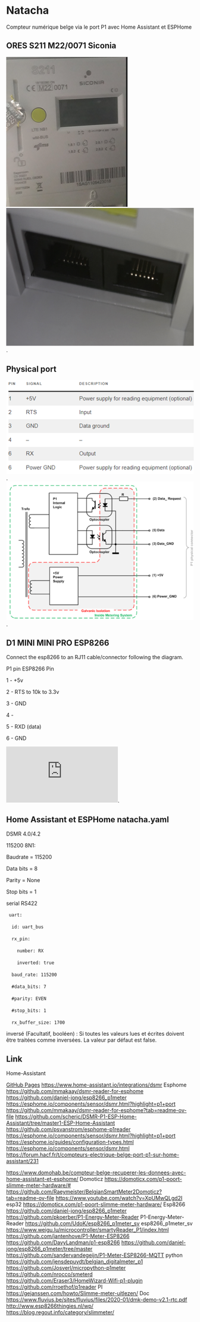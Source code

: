 # Natacha
Compteur numérique belge via le port P1 avec Home Assistant et ESPHome

## ORES S211 M22/0071 Siconia
![Cover](https://github.com/rserroyen/Natacha/blob/main/img/Ores_1.png)
![Cover](https://github.com/rserroyen/Natacha/blob/main/img/Ores_2_pin.png).

## Physical port
![Cover](https://github.com/rserroyen/Natacha/blob/main/img/Physical_port_pinout.png).
![Cover](https://github.com/rserroyen/Natacha/blob/main/img/Physical_port.png).

## D1 MINI MINI PRO ESP8266
Connect the esp8266 to an RJ11 cable/connector following the diagram.

P1 pin	ESP8266 Pin

1 - +5v

2 - RTS	to 10k to 3.3v

3 - GND	

4 -	

5 - RXD (data)

6 - GND

![Cover](https://github.com/rserroyen/Natacha/blob/main/img/Schematic_Natacha-P1-Home-Assistant_2024-03-28.pdf).

## Home Assistant et ESPHome natacha.yaml
DSMR 4.0/4.2

115200 8N1:

Baudrate = 115200

Data bits = 8

Parity = None

Stop bits = 1

serial RS422

```
 uart:
  
  id: uart_bus

  rx_pin: 
  
    number: RX
    
    inverted: true
    
  baud_rate: 115200
  
  #data_bits: 7
  
  #parity: EVEN
  
  #stop_bits: 1
  
  rx_buffer_size: 1700
```
  inversé (Facultatif, booléen) : Si toutes les valeurs lues et écrites doivent être traitées comme inversées. La valeur par défaut est false.

## Link
Home-Assistant

[GitHub Pages](https://github.com/DavyLandman/p1-esp8266)
https://www.home-assistant.io/integrations/dsmr
Esphome
https://github.com/mmakaay/dsmr-reader-for-esphome
https://github.com/daniel-jong/esp8266_p1meter
https://esphome.io/components/sensor/dsmr.html?highlight=p1+port
https://github.com/mmakaay/dsmr-reader-for-esphome?tab=readme-ov-file
https://github.com/scheric/DSMR-P1-ESP-Home-Assistant/tree/master1-ESP-Home-Assistant
https://github.com/psvanstrom/esphome-p1reader
https://esphome.io/components/sensor/dsmr.html?highlight=p1+port
https://esphome.io/guides/configuration-types.html
https://esphome.io/components/sensor/dsmr.html
https://forum.hacf.fr/t/compteurs-electrique-belge-port-p1-sur-home-assistant/231

https://www.domohab.be/compteur-belge-recuperer-les-donnees-avec-home-assistant-et-esphome/
Domoticz
https://domoticx.com/p1-poort-slimme-meter-hardware/#
https://github.com/Raeymeister/BelgianSmartMeter2Domoticz?tab=readme-ov-file
https://www.youtube.com/watch?v=XpUMwQLgd2I
esp32
https://domoticx.com/p1-poort-slimme-meter-hardware/
Esp8266
https://github.com/daniel-jong/esp8266_p1meter
https://github.com/pkoerber/P1-Energy-Meter-Reader  P1-Energy-Meter-Reader 
https://github.com/UdoK/esp8266_p1meter_sv esp8266_p1meter_sv
https://www.weigu.lu/microcontroller/smartyReader_P1/index.html
https://github.com/jantenhove/P1-Meter-ESP8266
https://github.com/DavyLandman/p1-esp8266
https://github.com/daniel-jong/esp8266_p1meter/tree/master
https://github.com/sandervandegeijn/P1-Meter-ESP8266-MQTT
python
https://github.com/jensdepuydt/belgian_digitalmeter_p1
https://github.com/Josverl/micropython-p1meter
https://github.com/nrocco/smeterd
https://github.com/Eraser3/HomeWizard-Wifi-p1-plugin
https://github.com/rroethof/p1reader
PI
https://gejanssen.com/howto/Slimme-meter-uitlezen/
Doc
https://www.fluvius.be/sites/fluvius/files/2020-01/dmk-demo-v2.1-rtc.pdf
http://www.esp8266thingies.nl/wp/
https://blog.regout.info/category/slimmeter/



